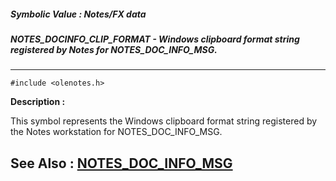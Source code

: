 ##### Symbolic Value : Notes/FX data
##### NOTES_DOCINFO_CLIP_FORMAT - Windows clipboard format string registered by Notes for NOTES_DOC_INFO_MSG.
---
```
#include <olenotes.h>
```
**Description :**

This symbol represents the Windows clipboard format string registered by the 
Notes workstation for NOTES_DOC_INFO_MSG.

**See Also :**
[NOTES_DOC_INFO_MSG](/domino-c-api-docs/reference/Data/NOTES_DOC_INFO_MSG)
---
